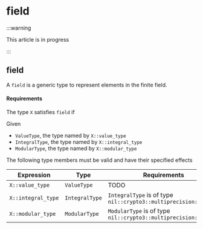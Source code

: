 # field

:::warning

This article is in progress

:::

##

## field

A `field` is a generic type to represent elements in the finite field.

#### Requirements

The type `X` satisfies `field` if

Given

- `ValueType`, the type named by `X::value_type`
- `IntegralType`, the type named by `X::integral_type`
- `ModularType`, the type named by `X::modular_type`

The following type members must be valid and have their specified effects

| Expression         | Type           | Requirements                                                     |
| ------------------ | -------------- | ---------------------------------------------------------------- |
| `X::value_type`    | `ValueType`    | TODO                                                             |
| `X::integral_type` | `IntegralType` | `IntegralType` is of type `nil::crypto3::multiprecision::number` |
| `X::modular_type`  | `ModularType`  | `ModularType` is of type `nil::crypto3::multiprecision::number`  |
